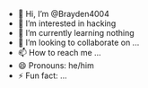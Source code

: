 - 👋 Hi, I’m @Brayden4004
- 👀 I’m interested in hacking
- 🌱 I’m currently learning nothing
- 💞️ I’m looking to collaborate on ...
- 📫 How to reach me ...
- 😄 Pronouns: he/him
- ⚡ Fun fact: ...

<!---
Brayden4004/Brayden4004 is a ✨ special ✨ repository because its `README.md` (this file) appears on your GitHub profile.
You can click the Preview link to take a look at your changes.
--->
